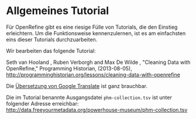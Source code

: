# Allgemeines Tutorial

Für OpenRefine gibt es eine riesige Fülle von Tutorials, die den Einstieg erleichtern. Um die Funktionsweise kennenzulernen, ist es am einfachsten eins dieser Tutorials durchzuarbeiten.

Wir bearbeiten das folgende Tutorial:

Seth van Hooland , Ruben Verborgh and Max De Wilde , "Cleaning Data with OpenRefine," Programming Historian, (2013-08-05), http://programminghistorian.org/lessons/cleaning-data-with-openrefine

Die [Übersetzung von Google Translate](https://translate.google.com/translate?hl=de&sl=en&tl=de&u=http%3A%2F%2Fprogramminghistorian.org%2Flessons%2Fcleaning-data-with-openrefine) ist ganz brauchbar.

Die im Tutorial benannte Ausgangsdatei ```phm-collection.tsv``` ist unter folgender Adresse erreichbar: http://data.freeyourmetadata.org/powerhouse-museum/phm-collection.tsv
